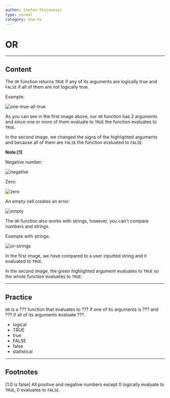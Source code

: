 ```yaml
---
author: Stefan-Stojanovic
type: normal
category: how-to
---
```


# OR


---

## Content

The `OR` function returns `TRUE` if any of its arguments are logically true and `FALSE` if all of them are not logically true.

Example:

![one-true-all-true](https://img.enkipro.com/89ced1a955b7a4f13fde86183b7b4aee.png)

As you can see in the first image above, our `OR` function has 2 arguments and since one or more of them evaluate to `TRUE` the function evaluates to `TRUE`. 

In the second image, we changed the signs of the highlighted arguments and because all of them are `FALSE` the function evaluated to `FALSE`.

**Note:[1]**

Negative number:

![negative](https://img.enkipro.com/7ccd404f00e8a47124974fa911aff8fd.png)

Zero:

![zero](https://img.enkipro.com/60f5057e8f216957394f5ab531da640f.png)

An empty cell creates an error:

![empty](https://img.enkipro.com/e277a5fe735d0238146f76aa8b25bcdd.png)

The `OR` function also works with strings, however, you can't compare numbers and strings.

Example with strings:

![or-strings](https://img.enkipro.com/4858549698f027543a0122bc1deb96f3.png)

In the first image, we have compared to a user inputted string and it evaluated to `TRUE`.

In the second image, the green highlighted argument evaluates to `TRUE` so the whole function evaluates to `TRUE`. 


---

## Practice

`OR` is a ??? function that evaluates to ??? if one of its arguments is ??? and ??? if all of its arguments evaluate ???.

- logical
- TRUE
- true
- FALSE
- false
- statistical


---

## Footnotes

[1:0 is false]
All positive and negative numbers except 0 logically evaluate to `TRUE`, 0 evaluates to `FALSE`.
 

